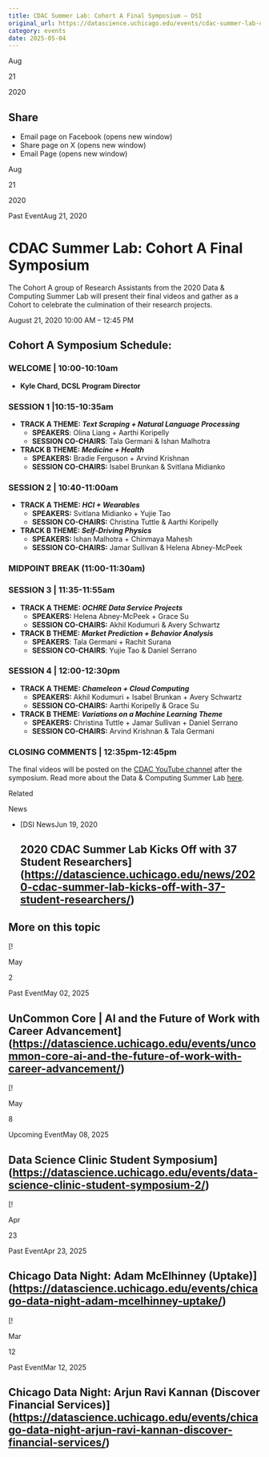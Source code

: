 ```yaml
---
title: CDAC Summer Lab: Cohort A Final Symposium – DSI
original_url: https://datascience.uchicago.edu/events/cdac-summer-lab-cohort-a-final-symposium
category: events
date: 2025-05-04
---
```


Aug

21

2020

## Share

* Email page on Facebook (opens new window)
* Share page on X (opens new window)
* Email Page (opens new window)

<!-- Table-like structure detected -->

Aug

21

2020

Past EventAug 21, 2020

# CDAC Summer Lab: Cohort A Final Symposium

The Cohort A group of Research Assistants from the 2020 Data & Computing Summer Lab will present their final videos and gather as a Cohort to celebrate the culmination of their research projects.

August 21, 2020 10:00 AM – 12:45 PM

## Cohort A Symposium Schedule:

### **WELCOME | 10:00-10:10am**

* **Kyle Chard, DCSL Program Director**

### **SESSION 1 |10:15-10:35am**

* **TRACK A THEME: *Text Scraping + Natural Language Processing***
  * **SPEAKERS**: Olina Liang + Aarthi Koripelly
  * **SESSION CO-CHAIRS**: Tala Germani & Ishan Malhotra
* **TRACK B THEME: *Medicine + Health***
  * **SPEAKERS:** Bradie Ferguson + Arvind Krishnan
  * **SESSION CO-CHAIRS:** Isabel Brunkan & Svitlana Midianko

### **SESSION 2 | 10:40-11:00am**

* **TRACK A THEME: *HCI + Wearables***
  * **SPEAKERS:** Svitlana Midianko + Yujie Tao
  * **SESSION CO-CHAIRS:** Christina Tuttle & Aarthi Koripelly
* **TRACK B THEME: *Self-Driving Physics***
  * **SPEAKERS:** Ishan Malhotra + Chinmaya Mahesh
  * **SESSION CO-CHAIRS:** Jamar Sullivan & Helena Abney-McPeek

### **MIDPOINT BREAK (11:00-11:30am)**

### **SESSION 3 | 11:35-11:55am**

* **TRACK A THEME: *OCHRE Data Service Projects***
  * **SPEAKERS:** Helena Abney-McPeek + Grace Su
  * **SESSION CO-CHAIRS:** Akhil Kodumuri & Avery Schwartz
* **TRACK B THEME: *Market Prediction + Behavior Analysis***
  * **SPEAKERS**: Tala Germani + Rachit Surana
  * **SESSION CO-CHAIRS**: Yujie Tao & Daniel Serrano

### **SESSION 4 | 12:00-12:30pm**

* **TRACK A THEME: *Chameleon + Cloud Computing***
  * **SPEAKERS:** Akhil Kodumuri + Isabel Brunkan + Avery Schwartz
  * **SESSION CO-CHAIRS:** Aarthi Koripelly & Grace Su
* **TRACK B THEME: *Variations on a Machine Learning Theme***
  * **SPEAKERS:** Christina Tuttle + Jamar Sullivan + Daniel Serrano
  * **SESSION CO-CHAIRS:** Arvind Krishnan & Tala Germani

### **CLOSING COMMENTS | 12:35pm-12:45pm**

The final videos will be posted on the [CDAC YouTube channel](https://www.youtube.com/channel/UCf_vMLzedhxTSvsUwVgpAgA) after the symposium. Read more about the Data & Computing Summer Lab [here](/engage/summerlab/).

Related

News

* [DSI NewsJun 19, 2020

  ## 2020 CDAC Summer Lab Kicks Off with 37 Student Researchers](https://datascience.uchicago.edu/news/2020-cdac-summer-lab-kicks-off-with-37-student-researchers/)

## More on this topic

[!

May

2

Past EventMay 02, 2025

## UnCommon Core | AI and the Future of Work with Career Advancement](https://datascience.uchicago.edu/events/uncommon-core-ai-and-the-future-of-work-with-career-advancement/)
[!

May

8

Upcoming EventMay 08, 2025

## Data Science Clinic Student Symposium](https://datascience.uchicago.edu/events/data-science-clinic-student-symposium-2/)
[!

Apr

23

Past EventApr 23, 2025

## Chicago Data Night: Adam McElhinney (Uptake)](https://datascience.uchicago.edu/events/chicago-data-night-adam-mcelhinney-uptake/)
[!

Mar

12

Past EventMar 12, 2025

## Chicago Data Night: Arjun Ravi Kannan (Discover Financial Services)](https://datascience.uchicago.edu/events/chicago-data-night-arjun-ravi-kannan-discover-financial-services/)